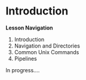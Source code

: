 # Introduction

**Lesson Navigation**

1. Introduction
2. Navigation and Directories
3. Common Unix Commands
4. Pipelines

In progress....

